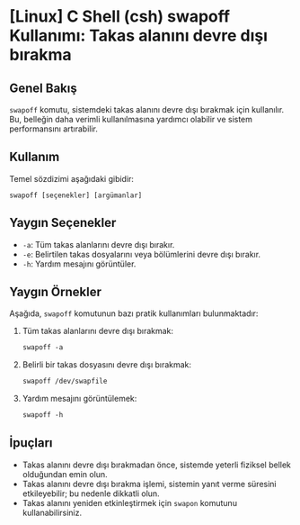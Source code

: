 # [Linux] C Shell (csh) swapoff Kullanımı: Takas alanını devre dışı bırakma

## Genel Bakış
`swapoff` komutu, sistemdeki takas alanını devre dışı bırakmak için kullanılır. Bu, belleğin daha verimli kullanılmasına yardımcı olabilir ve sistem performansını artırabilir.

## Kullanım
Temel sözdizimi aşağıdaki gibidir:
```
swapoff [seçenekler] [argümanlar]
```

## Yaygın Seçenekler
- `-a`: Tüm takas alanlarını devre dışı bırakır.
- `-e`: Belirtilen takas dosyalarını veya bölümlerini devre dışı bırakır.
- `-h`: Yardım mesajını görüntüler.

## Yaygın Örnekler
Aşağıda, `swapoff` komutunun bazı pratik kullanımları bulunmaktadır:

1. Tüm takas alanlarını devre dışı bırakmak:
   ```csh
   swapoff -a
   ```

2. Belirli bir takas dosyasını devre dışı bırakmak:
   ```csh
   swapoff /dev/swapfile
   ```

3. Yardım mesajını görüntülemek:
   ```csh
   swapoff -h
   ```

## İpuçları
- Takas alanını devre dışı bırakmadan önce, sistemde yeterli fiziksel bellek olduğundan emin olun.
- Takas alanını devre dışı bırakma işlemi, sistemin yanıt verme süresini etkileyebilir; bu nedenle dikkatli olun.
- Takas alanını yeniden etkinleştirmek için `swapon` komutunu kullanabilirsiniz.